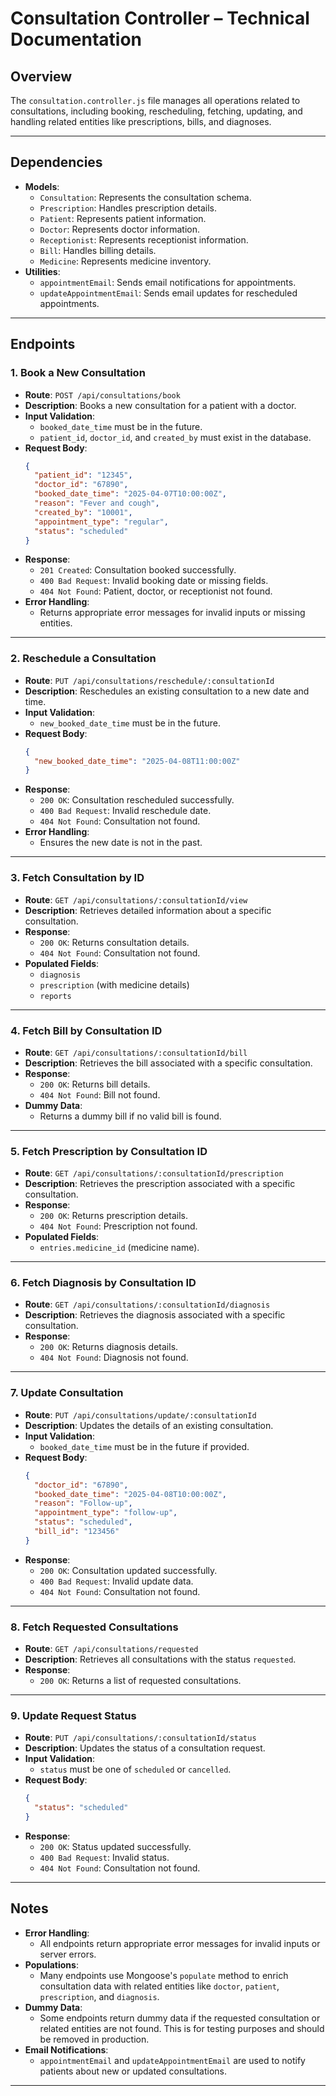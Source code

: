 # Consultation Controller – Technical Documentation

## Overview
The `consultation.controller.js` file manages all operations related to consultations, including booking, rescheduling, fetching, updating, and handling related entities like prescriptions, bills, and diagnoses.

---

## Dependencies
- **Models**:
  - `Consultation`: Represents the consultation schema.
  - `Prescription`: Handles prescription details.
  - `Patient`: Represents patient information.
  - `Doctor`: Represents doctor information.
  - `Receptionist`: Represents receptionist information.
  - `Bill`: Handles billing details.
  - `Medicine`: Represents medicine inventory.
- **Utilities**:
  - `appointmentEmail`: Sends email notifications for appointments.
  - `updateAppointmentEmail`: Sends email updates for rescheduled appointments.

---

## Endpoints

### 1. **Book a New Consultation**
- **Route**: `POST /api/consultations/book`
- **Description**: Books a new consultation for a patient with a doctor.
- **Input Validation**:
  - `booked_date_time` must be in the future.
  - `patient_id`, `doctor_id`, and `created_by` must exist in the database.
- **Request Body**:
  ```json
  {
    "patient_id": "12345",
    "doctor_id": "67890",
    "booked_date_time": "2025-04-07T10:00:00Z",
    "reason": "Fever and cough",
    "created_by": "10001",
    "appointment_type": "regular",
    "status": "scheduled"
  }
  ```
- **Response**:
  - `201 Created`: Consultation booked successfully.
  - `400 Bad Request`: Invalid booking date or missing fields.
  - `404 Not Found`: Patient, doctor, or receptionist not found.
- **Error Handling**:
  - Returns appropriate error messages for invalid inputs or missing entities.

---

### 2. **Reschedule a Consultation**
- **Route**: `PUT /api/consultations/reschedule/:consultationId`
- **Description**: Reschedules an existing consultation to a new date and time.
- **Input Validation**:
  - `new_booked_date_time` must be in the future.
- **Request Body**:
  ```json
  {
    "new_booked_date_time": "2025-04-08T11:00:00Z"
  }
  ```
- **Response**:
  - `200 OK`: Consultation rescheduled successfully.
  - `400 Bad Request`: Invalid reschedule date.
  - `404 Not Found`: Consultation not found.
- **Error Handling**:
  - Ensures the new date is not in the past.

---

### 3. **Fetch Consultation by ID**
- **Route**: `GET /api/consultations/:consultationId/view`
- **Description**: Retrieves detailed information about a specific consultation.
- **Response**:
  - `200 OK`: Returns consultation details.
  - `404 Not Found`: Consultation not found.
- **Populated Fields**:
  - `diagnosis`
  - `prescription` (with medicine details)
  - `reports`

---

### 4. **Fetch Bill by Consultation ID**
- **Route**: `GET /api/consultations/:consultationId/bill`
- **Description**: Retrieves the bill associated with a specific consultation.
- **Response**:
  - `200 OK`: Returns bill details.
  - `404 Not Found`: Bill not found.
- **Dummy Data**:
  - Returns a dummy bill if no valid bill is found.

---

### 5. **Fetch Prescription by Consultation ID**
- **Route**: `GET /api/consultations/:consultationId/prescription`
- **Description**: Retrieves the prescription associated with a specific consultation.
- **Response**:
  - `200 OK`: Returns prescription details.
  - `404 Not Found`: Prescription not found.
- **Populated Fields**:
  - `entries.medicine_id` (medicine name).

---

### 6. **Fetch Diagnosis by Consultation ID**
- **Route**: `GET /api/consultations/:consultationId/diagnosis`
- **Description**: Retrieves the diagnosis associated with a specific consultation.
- **Response**:
  - `200 OK`: Returns diagnosis details.
  - `404 Not Found`: Diagnosis not found.

---

### 7. **Update Consultation**
- **Route**: `PUT /api/consultations/update/:consultationId`
- **Description**: Updates the details of an existing consultation.
- **Input Validation**:
  - `booked_date_time` must be in the future if provided.
- **Request Body**:
  ```json
  {
    "doctor_id": "67890",
    "booked_date_time": "2025-04-08T10:00:00Z",
    "reason": "Follow-up",
    "appointment_type": "follow-up",
    "status": "scheduled",
    "bill_id": "123456"
  }
  ```
- **Response**:
  - `200 OK`: Consultation updated successfully.
  - `400 Bad Request`: Invalid update data.
  - `404 Not Found`: Consultation not found.

---

### 8. **Fetch Requested Consultations**
- **Route**: `GET /api/consultations/requested`
- **Description**: Retrieves all consultations with the status `requested`.
- **Response**:
  - `200 OK`: Returns a list of requested consultations.

---

### 9. **Update Request Status**
- **Route**: `PUT /api/consultations/:consultationId/status`
- **Description**: Updates the status of a consultation request.
- **Input Validation**:
  - `status` must be one of `scheduled` or `cancelled`.
- **Request Body**:
  ```json
  {
    "status": "scheduled"
  }
  ```
- **Response**:
  - `200 OK`: Status updated successfully.
  - `400 Bad Request`: Invalid status.
  - `404 Not Found`: Consultation not found.

---

## Notes
- **Error Handling**:
  - All endpoints return appropriate error messages for invalid inputs or server errors.
- **Populations**:
  - Many endpoints use Mongoose's `populate` method to enrich consultation data with related entities like `doctor`, `patient`, `prescription`, and `diagnosis`.
- **Dummy Data**:
  - Some endpoints return dummy data if the requested consultation or related entities are not found. This is for testing purposes and should be removed in production.
- **Email Notifications**:
  - `appointmentEmail` and `updateAppointmentEmail` are used to notify patients about new or updated consultations.

---

